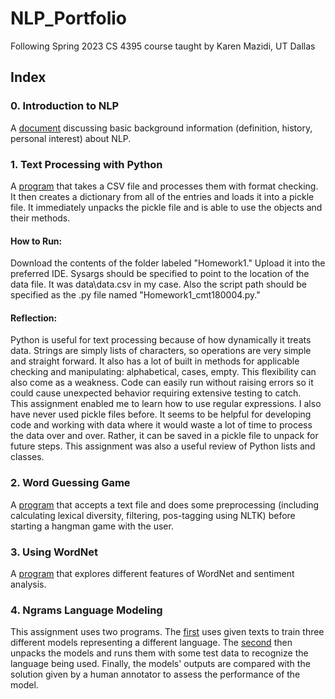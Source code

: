 # NLP_Portfolio
 Following Spring 2023 CS 4395 course taught by Karen Mazidi, UT Dallas
 
## Index
### 0. Introduction to NLP  
A [document](Overview_of_NLP.pdf) discussing basic background information (definition, history, personal interest) about NLP.
<br/>
### 1. Text Processing with Python
A [program](Homework1/Homework1_cmt180004.py) that takes a CSV file and processes them with format checking. It then creates a dictionary from all of the entries and loads it into a pickle file. It immediately unpacks the pickle file and is able to use the objects and their methods.  
#### How to Run:  
Download the contents of the folder labeled "Homework1." Upload it into the preferred IDE. Sysargs should be specified to point to the location of the data file. It was data\data.csv in my case. Also the script path should be specified as the .py file named "Homework1_cmt180004.py."  
#### Reflection:  
Python is useful for text processing because of how dynamically it treats data. Strings are simply lists of characters, so operations are very simple and straight forward. It also has a lot of built in methods for applicable checking and manipulating: alphabetical, cases, empty. This flexibility can also come as a weakness. Code can easily run without raising errors so it could cause unexpected behavior requiring extensive testing to catch.  
This assignment enabled me to learn how to use regular expressions. I also have never used pickle files before. It seems to be helpful for developing code and working with data where it would waste a lot of time to process the data over and over. Rather, it can be saved in a pickle file to unpack for future steps. This assignment was also a useful review of Python lists and classes.
<br/>
### 2. Word Guessing Game
A [program](Homework2/Homework2_cmt180004.py) that accepts a text file and does some preprocessing (including calculating lexical diversity, filtering, pos-tagging using NLTK) before starting a hangman game with the user.

### 3. Using WordNet
A [program](Homework3/Homework3_cmt180004.ipynb) that explores different features of WordNet and sentiment analysis.

### 4. Ngrams Language Modeling
This assignment uses two programs. The [first](Homework4/Homework4a_cmt180004.py) uses given texts to train three different models representing a different language. The [second](Homework4/Homework4b_cmt180004.py) then unpacks the models and runs them with some test data to recognize the language being used. Finally, the models' outputs are compared with the solution given by a human annotator to assess the performance of the model.